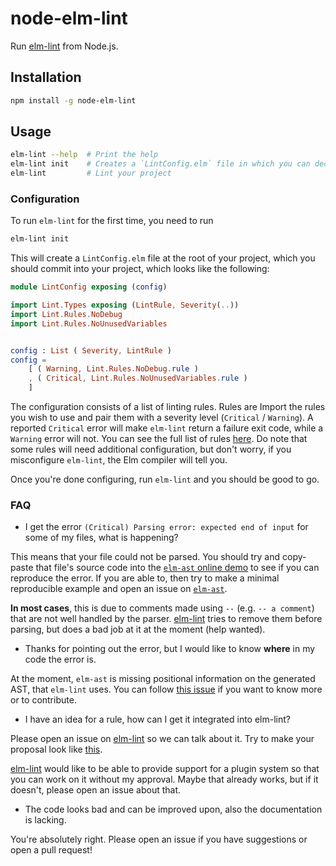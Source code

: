 # node-elm-lint

Run [elm-lint] from Node.js.

## Installation

```bash
npm install -g node-elm-lint
```

## Usage

```bash
elm-lint --help  # Print the help
elm-lint init    # Creates a `LintConfig.elm` file in which you can declare how you want to configure elm-lint
elm-lint         # Lint your project
```

### Configuration

To run `elm-lint` for the first time, you need to run

```bash
elm-lint init
```

This will create a `LintConfig.elm` file at the root of your project, which you should commit into your project, which looks like the following:

```elm
module LintConfig exposing (config)

import Lint.Types exposing (LintRule, Severity(..))
import Lint.Rules.NoDebug
import Lint.Rules.NoUnusedVariables


config : List ( Severity, LintRule )
config =
    [ ( Warning, Lint.Rules.NoDebug.rule )
    , ( Critical, Lint.Rules.NoUnusedVariables.rule )
    ]
```

The configuration consists of a list of linting rules. Rules are
Import the rules you wish to use and pair them with a severity level (`Critical` / `Warning`).
A reported `Critical` error will make `elm-lint` return a failure exit code, while a `Warning` error will not. You can see the full list of rules [here](https://github.com/jfmengels/elm-lint#rules).
Do note that some rules will need additional configuration, but don't worry, if you misconfigure `elm-lint`, the Elm compiler will tell you.

Once you're done configuring, run `elm-lint` and you should be good to go.

### FAQ

- I get the error `(Critical) Parsing error: expected end of input` for some of my files, what is happening?

This means that your file could not be parsed.
You should try and copy-paste that file's source code into the [`elm-ast` online demo](http://bogdanp.github.io/elm-ast/example/) to see if you can reproduce the error. If you are able to, then try to make a minimal reproducible example and open an issue on [`elm-ast`](https://github.com/Bogdanp/elm-ast).

**In most cases**, this is due to comments made using `--` (e.g. `-- a comment`) that are not well handled by the parser. [elm-lint] tries to remove them before parsing, but does a bad job at it at the moment (help wanted).

- Thanks for pointing out the error, but I would like to know **where** in my code the error is.

At the moment, `elm-ast` is missing positional information on the generated AST, that `elm-lint` uses. You can follow [this issue](https://github.com/Bogdanp/elm-ast/issues/13) if you want to know more or to contribute.

- I have an idea for a rule, how can I get it integrated into elm-lint?

Please open an issue on [elm-lint] so we can talk about it. Try to make your proposal look like [this](https://github.com/eslint/eslint/blob/master/templates/rule-proposal.md).

[elm-lint] would like to be able to provide support for a plugin system so that you can work on it without my approval. Maybe that already works, but if it doesn't, please open an issue about that.

- The code looks bad and can be improved upon, also the documentation is lacking.

You're absolutely right. Please open an issue if you have suggestions or open a pull request!

[elm-lint]: https://github.com/jfmengels/elm-lint
